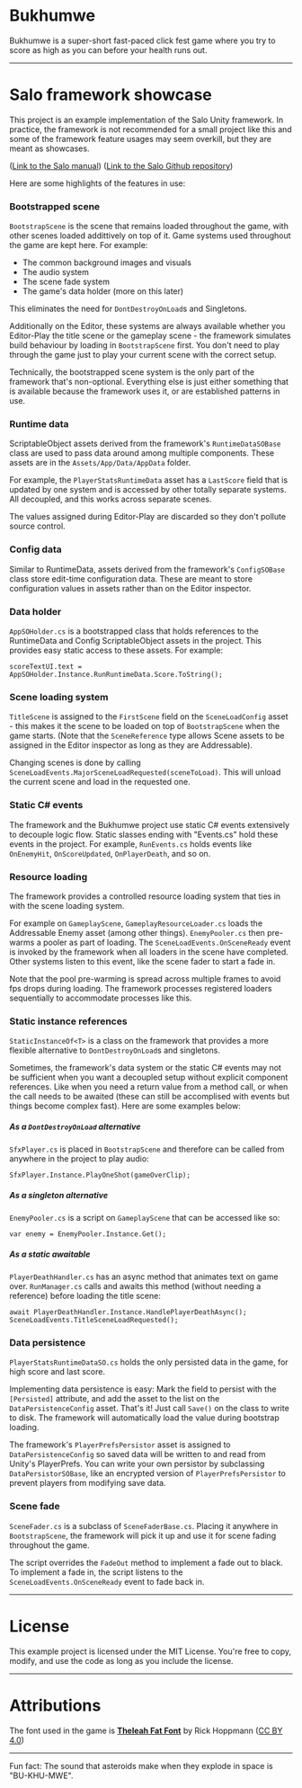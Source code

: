 # Bukhumwe

Bukhumwe is a super-short fast-paced click fest game where you try to score as high as you can before your health runs out.

---

# Salo framework showcase

This project is an example implementation of the Salo Unity framework. In practice, the framework is not recommended for a small project like this and some of the framework feature usages may seem overkill, but they are meant as showcases.

([Link to the Salo manual](https://www.notion.so/Salo-Manual-1d15eb3be3278058876cd7eb3bf055b4))
([Link to the Salo Github repository](https://github.com/Salo-Unity-Framework/Salo))

Here are some highlights of the features in use:

### Bootstrapped scene
`BootstrapScene` is the scene that remains loaded throughout the game, with other scenes loaded addittively on top of it. Game systems used throughout the game are kept here. For example:
- The common background images and visuals
- The audio system
- The scene fade system
- The game's data holder (more on this later)

This eliminates the need for `DontDestroyOnLoad`s and Singletons.

Additionally on the Editor, these systems are always available whether you Editor-Play the title scene or the gameplay scene - the framework simulates build behaviour by loading in `BootstrapScene` first. You don't need to play through the game just to play your current scene with the correct setup.

Technically, the bootstrapped scene system is the only part of the framework that's non-optional. Everything else is just either something that is available because the framework uses it, or are established patterns in use.

### Runtime data
ScriptableObject assets derived from the framework's `RuntimeDataSOBase` class are used to pass data around among multiple components. These assets are in the `Assets/App/Data/AppData` folder.

For example, the `PlayerStatsRuntimeData` asset has a `LastScore` field that is updated by one system and is accessed by other totally separate systems. All decoupled, and this works across separate scenes.

The values assigned during Editor-Play are discarded so they don't pollute source control.

### Config data

Similar to RuntimeData, assets derived from the framework's `ConfigSOBase` class store edit-time configuration data. These are meant to store configuration values in assets rather than on the Editor inspector.

### Data holder
`AppSOHolder.cs` is a bootstrapped class that holds references to the RuntimeData and Config ScriptableObject assets in the project. This provides easy static access to these assets. For example:

```
scoreTextUI.text = AppSOHolder.Instance.RunRuntimeData.Score.ToString();
```

### Scene loading system
`TitleScene` is assigned to the `FirstScene` field on the `SceneLoadConfig` asset - this makes it the scene to be loaded on top of `BootstrapScene` when the game starts. (Note that the `SceneReference` type allows Scene assets to be assigned in the Editor inspector as long as they are Addressable).

Changing scenes is done by calling `SceneLoadEvents.MajorSceneLoadRequested(sceneToLoad)`. This will unload the current scene and load in the requested one.

### Static C# events
The framework and the Bukhumwe project use static C# events extensively to decouple logic flow. Static slasses ending with "Events.cs" hold these events in the project. For example, `RunEvents.cs` holds events like `OnEnemyHit`, `OnScoreUpdated`, `OnPlayerDeath`, and so on.

### Resource loading
The framework provides a controlled resource loading system that ties in with the scene loading system.

For example on `GameplayScene`, `GameplayResourceLoader.cs` loads the Addressable Enemy asset (among other things). `EnemyPooler.cs` then pre-warms a pooler as part of loading. The `SceneLoadEvents.OnSceneReady` event is invoked by the framework when all loaders in the scene have completed. Other systems listen to this event, like the scene fader to start a fade in.

Note that the pool pre-warming is spread across multiple frames to avoid fps drops during loading. The framework processes registered loaders sequentially to accommodate processes like this.

### Static instance references
`StaticInstanceOf<T>` is a class on the framework that provides a more flexible alternative to `DontDestroyOnLoad`s and singletons.

Sometimes, the framework's data system or the static C# events may not be sufficient when you want a decoupled setup without explicit component references. Like when you need a return value from a method call, or when the call needs to be awaited (these can still be accomplised with events but things become complex fast). Here are some examples below:

##### As a `DontDestroyOnLoad` alternative
`SfxPlayer.cs` is placed in `BootstrapScene` and therefore can be called from anywhere in the project to play audio:
```
SfxPlayer.Instance.PlayOneShot(gameOverClip);
```

##### As a singleton alternative
`EnemyPooler.cs` is a script on `GameplayScene` that can be accessed like so:
```
var enemy = EnemyPooler.Instance.Get();
```

##### As a static awaitable
`PlayerDeathHandler.cs` has an async method that animates text on game over. `RunManager.cs` calls and awaits this method (without needing a reference) before loading the title scene:
```
await PlayerDeathHandler.Instance.HandlePlayerDeathAsync();
SceneLoadEvents.TitleSceneLoadRequested();
```

### Data persistence
`PlayerStatsRuntimeDataSO.cs` holds the only persisted data in the game, for high score and last score.

Implementing data persistence is easy: Mark the field to persist with the `[Persisted]` attribute, and add the asset to the list on the `DataPersistenceConfig` asset. That's it! Just call `Save()` on the class to write to disk. The framework will automatically load the value during bootstrap loading.

The framework's `PlayerPrefsPersistor` asset is assigned to `DataPersistenceConfig` so saved data will be written to and read from Unity's PlayerPrefs. You can write your own persistor by subclassing `DataPersistorSOBase`, like an encrypted version of `PlayerPrefsPersistor` to prevent players from modifying save data.

### Scene fade
`SceneFader.cs` is a subclass of `SceneFaderBase.cs`. Placing it anywhere in `BootstrapScene`, the framework will pick it up and use it for scene fading throughout the game.

The script overrides the `FadeOut` method to implement a fade out to black. To implement a fade in, the script listens to the `SceneLoadEvents.OnSceneReady` event to fade back in.

---

# License
This example project is licensed under the MIT License. You're free to copy, modify, and use the code as long as you include the license.

---

# Attributions

The font used in the game is [**Theleah Fat Font**](https://tinyworlds.itch.io/free-pixel-font-thaleah) by Rick Hoppmann ([CC BY 4.0](http://creativecommons.org/licenses/by/4.0/))

---

Fun fact: The sound that asteroids make when they explode in space is "BU-KHU-MWE".

